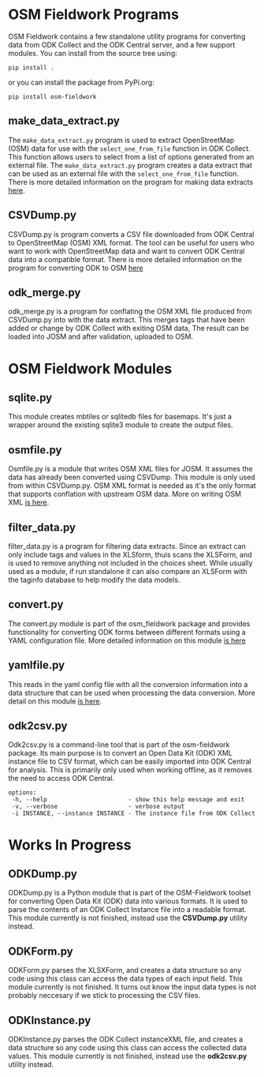 # OSM Fieldwork Programs

OSM Fieldwork contains a few standalone utility programs for converting
data from ODK Collect and the ODK Central server, and a few support
modules. You can install from the  source tree using:
	
	pip install .

or you can install the package from PyPi.org:

	pip install osm-fieldwork

## make_data_extract.py

The `make_data_extract.py` program is used to extract OpenStreetMap
(OSM) data for use with the `select_one_from_file` function in ODK
Collect. This function allows users to select from a list of options
generated from an external file. The `make_data_extract.py` program
creates a data extract that can be used as an external file with the
`select_one_from_file` function. There is more detailed information on
the program for making data extracts [here](make_data_extract.md).

## CSVDump.py

CSVDump.py is program converts a CSV file downloaded from
ODK Central to OpenStreetMap (OSM) XML format. The tool can be useful
for users who want to work with OpenStreetMap data and want to convert
ODK Central data into a compatible format. There is more detailed information on
the program for converting ODK to OSM [here](CSVDump.md)

## odk_merge.py

odk_merge.py is a program for conflating the OSM XML file produced
from CSVDump.py into with the data extract. This merges tags that have
been added or change by ODK Collect with exiting OSM data, The result
can be loaded into JOSM and after validation, uploaded to OSM.

# OSM Fieldwork Modules

## sqlite.py

This module creates mbtiles or sqlitedb files for basemaps. It's just
a wrapper around the existing sqlite3 module to create the output
files.

## osmfile.py

Osmfile.py is a module that writes OSM XML files for JOSM. It assumes
the data has already been converted using CSVDump. This module is only
used from within CSVDump.py. OSM XML format is needed as it's the only
format that supports conflation with upstream OSM data. More on
writing OSM XML [is here](osmfile.md).

## filter_data.py

filter_data.py is a program for filtering data extracts. Since an
extract can only include tags and values in the XLSform, thuis scans
the XLSForm, and is used to remove anything not included in the choices
sheet. While usually used as a module, if run standalone it can also
compare an XLSForm with the taginfo database to help modify the data
models.

## convert.py

The convert.py module is part of the osm_fieldwork package and
provides functionality for converting ODK forms between different
formats using a YAML configuration file. More detailed information on
this module [is here](convert.md)

## yamlfile.py

This reads in the yaml config file with all the conversion
information into a data structure that can be used when processing the
data conversion. More detail on this module [is here](yamlfile.md).

## odk2csv.py

Odk2csv.py is a command-line tool that is part of the osm-fieldwork
package. Its main purpose is to convert an Open Data Kit (ODK) XML
instance file to CSV format, which can be easily imported into ODK
Central for analysis. This is primarily only used when working
offline, as it removes the need to access ODK Central.

    options:
     -h, --help                       - show this help message and exit
     -v, --verbose                    - verbose output
     -i INSTANCE, --instance INSTANCE - The instance file from ODK Collect

# Works In Progress

## ODKDump.py

ODKDump.py is a Python module that is part of the OSM-Fieldwork
toolset for converting Open Data Kit (ODK) data into various
formats. It is used to parse the contents of an ODK Collect Instance
file into a readable format. This module currently is not finished,
instead use the **CSVDump.py** utility instead.

## ODKForm.py

ODKForm.py parses the XLSXForm, and creates a data structure so
any code using this class can access the data types of each input
field. This module currently is not finished. It turns out know the
input data types is not probably neccesary if we stick to processing
the CSV files.

## ODKInstance.py

ODKInstance.py parses the ODK Collect instanceXML file, and creates a
data structure so any code using this class can access the collected
data values. This module currently is not finished, instead use the
**odk2csv.py** utility instead.
